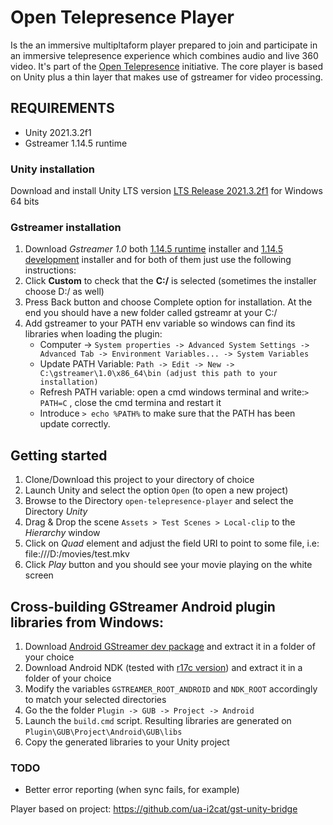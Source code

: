 # Open Telepresence Player

Is the an immersive multipltaform player prepared to join and participate in an immersive telepresence experience which combines audio and live 360 video. It's part of the [Open Telepresence](https://github.com/rkachach/open-telepresence) initiative. The core player is based on Unity plus a thin layer that makes use of gstreamer for video processing. 

## REQUIREMENTS
* Unity 2021.3.2f1
* Gstreamer 1.14.5 runtime

### Unity installation
Download and install Unity LTS version [LTS Release 2021.3.2f1][1] for Windows 64 bits

### Gstreamer installation
1. Download *Gstreamer 1.0* both [1.14.5 runtime][2] installer and [1.14.5 development][3] installer and for both of them just use the following instructions:
2. Click **Custom** to check that the **C:/** is selected (sometimes the installer choose D:/ as well)
3. Press Back button and choose Complete option for installation. At the end you should have a new folder called gstreamr at your C:/
4. Add gstreamer to your PATH env variable so windows can find its libraries when loading the plugin:
    - Computer -> `System properties -> Advanced System Settings -> Advanced Tab -> Environment Variables... -> System Variables`
    - Update PATH Variable: `Path -> Edit -> New -> C:\gstreamer\1.0\x86_64\bin (adjust this path to your installation)`
    - Refresh PATH variable: open a cmd windows terminal and write: ​`> PATH=C` , close the cmd termina and restart it
    - Introduce `> echo %PATH%` to make sure that the PATH has been update correctly.

## Getting started
1. Clone/Download this project to your directory of choice
2. Launch Unity and select the option `Open` (to open a new project)
4. Browse to the Directory `open-telepresence-player` and select the Directory *Unity*
13. Drag & Drop the scene `Assets > Test Scenes > Local-clip​` to the *Hierarchy* window
14. Click on *Quad* element and adjust the field URI to point to some file, i.e: file:///D:/movies/test.mkv
15. Click *Play* button and you should see your movie playing on the white screen

## Cross-building GStreamer Android plugin libraries from Windows:
1. Download [Android GStreamer dev package][4] and extract it in a folder of your choice
2. Download Android NDK (tested with [r17c version][5]) and extract it in a folder of your choice
3. Modify the variables `GSTREAMER_ROOT_ANDROID` and `NDK_ROOT` accordingly to match your selected directories
4. Go the the folder `Plugin -> GUB -> Project -> Android`
5. Launch the `build.cmd` script. Resulting libraries are generated on `Plugin\GUB\Project\Android\GUB\libs`
6. Copy the generated libraries to your Unity project

### TODO

- Better error reporting (when sync fails, for example)


[1]: https://download.unity3d.com/download_unity/d6360bedb9a0/UnityDownloadAssistant-2021.3.2f1.exe
[2]: https://gstreamer.freedesktop.org/data/pkg/windows/1.14.5/gstreamer-1.0-x86_64-1.14.5.msi
[3]: https://gstreamer.freedesktop.org/data/pkg/windows/1.14.5/gstreamer-1.0-devel-x86_64-1.14.5.msi
[4]: https://gstreamer.freedesktop.org/data/pkg/android/1.14.4/
[5]: https://dl.google.com/android/repository/android-ndk-r17c-windows-x86_64.zip


Player based on project: https://github.com/ua-i2cat/gst-unity-bridge


